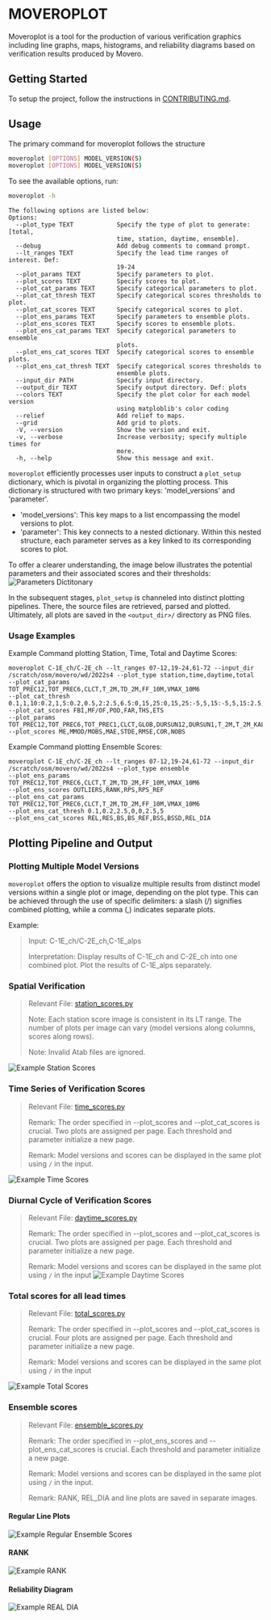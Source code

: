 # MOVEROPLOT
Moveroplot is a tool for the production of various verification graphics including line graphs, maps, histograms, and reliability diagrams 
based on verification results produced by Movero.
## Getting Started
To setup the project, follow the instructions in [CONTRIBUTING.md](CONTRIBUTING.md).


## Usage
The primary command for moveroplot follows the structure
```bash
moveroplot [OPTIONS] MODEL_VERSION(S)
moveroplot [OPTIONS] MODEL_VERSION(S)
```
To see the available options, run:
```bash
moveroplot -h
```
```
The following options are listed below:
Options:
  --plot_type TEXT            Specify the type of plot to generate: [total,
                              time, station, daytime, ensemble].
  --debug                     Add debug comments to command prompt.
  --lt_ranges TEXT            Specify the lead time ranges of interest. Def:
                              19-24
  --plot_params TEXT          Specify parameters to plot.
  --plot_scores TEXT          Specify scores to plot.
  --plot_cat_params TEXT      Specify categorical parameters to plot.
  --plot_cat_thresh TEXT      Specify categorical scores thresholds to plot.
  --plot_cat_scores TEXT      Specify categorical scores to plot.
  --plot_ens_params TEXT      Specify parameters to ensemble plots.
  --plot_ens_scores TEXT      Specify scores to ensemble plots.
  --plot_ens_cat_params TEXT  Specify categorical parameters to ensemble
                              plots.
  --plot_ens_cat_scores TEXT  Specify categorical scores to ensemble plots.
  --plot_ens_cat_thresh TEXT  Specify categorical scores thresholds to
                              ensemble plots.
  --input_dir PATH            Specify input directory.
  --output_dir TEXT           Specify output directory. Def: plots
  --colors TEXT               Specify the plot color for each model version
                              using matploblib's color coding
  --relief                    Add relief to maps.
  --grid                      Add grid to plots.
  -V, --version               Show the version and exit.
  -v, --verbose               Increase verbosity; specify multiple times for
                              more.
  -h, --help                  Show this message and exit.

```
`moveroplot` efficiently processes user inputs to construct a `plot_setup` dictionary, which is pivotal in organizing the plotting process.
This dictionary is structured with two primary keys: 'model_versions' and 'parameter'.
* 'model_versions': This key maps to a list encompassing the model versions to plot.
* 'parameter': This key connects to a nested dictionary. Within this nested structure, each parameter serves as a key linked to its corresponding scores to plot.

To offer a clearer understanding, the image below illustrates the potential parameters and their associated scores and their thresholds:
![**Parameters Dictitonary**](https://i.imgur.com/kdQrufu.png)

In the subsequent stages, `plot_setup` is channeled into distinct plotting pipelines. There, the source files are retrieved, parsed and plotted.
Ultimately, all plots are saved in the `<output_dir>/` directory as PNG files.

### Usage Examples
Example Command plotting Station, Time, Total and Daytime Scores:
```
moveroplot C-1E_ch/C-2E_ch --lt_ranges 07-12,19-24,61-72 --input_dir /scratch/osm/movero/wd/2022s4 --plot_type station,time,daytime,total
--plot_cat_params TOT_PREC12,TOT_PREC6,CLCT,T_2M,TD_2M,FF_10M,VMAX_10M6
--plot_cat_thresh 0.1,1,10:0.2,1,5:0.2,0.5,2:2.5,6.5:0,15,25:0,15,25:-5,5,15:-5,5,15:2.5,5,10:2.5,5,10:5,12.5,20:5,12.5,20
--plot_cat_scores FBI,MF/OF,POD,FAR,THS,ETS
--plot_params TOT_PREC12,TOT_PREC6,TOT_PREC1,CLCT,GLOB,DURSUN12,DURSUN1,T_2M,T_2M_KAL,TD_2M,TD_2M_KAL,RELHUM_2M,FF_10M,FF_10M_KAL,VMAX_10M6,VMAX_10M1,DD_10M,PS,PMSL
--plot_scores ME,MMOD/MOBS,MAE,STDE,RMSE,COR,NOBS
```
Example Command plotting Ensemble Scores:
```
moveroplot C-1E_ch/C-2E_ch --lt_ranges 07-12,19-24,61-72 --input_dir /scratch/osm/movero/wd/2022s4 --plot_type ensemble
--plot_ens_params TOT_PREC12,TOT_PREC6,CLCT,T_2M,TD_2M,FF_10M,VMAX_10M6
--plot_ens_scores OUTLIERS,RANK,RPS,RPS_REF
--plot_ens_cat_params TOT_PREC12,TOT_PREC6,CLCT,T_2M,TD_2M,FF_10M,VMAX_10M6
--plot_ens_cat_thresh 0.1,0.2,2.5,0,0,2.5,5
--plot_ens_cat_scores REL,RES,BS,BS_REF,BSS,BSSD,REL_DIA
```

## Plotting Pipeline and Output
### Plotting Multiple Model Versions
`moveroplot` offers the option to visualize multiple results from distinct model versions within a single plot or image, depending on the plot type.
This can be achieved through the use of specific delimiters: a slash (/) signifies combined plotting, while a comma (,) indicates separate plots.

Example:
> Input: C-1E_ch/C-2E_ch,C-1E_alps
> 
> Interpretation: Display results of C-1E_ch and C-2E_ch into one combined plot.
> Plot the results of C-1E_alps separately.

### Spatial Verification
> Relevant File: [station_scores.py](src/moveroplot/station_scores.py)
>
> Note: Each station score image is consistent in its LT range.
> The number of plots per image can vary (model versions along columns, scores along rows).
> 
> Note: Invalid Atab files are ignored.

![**Example Station Scores**](img/station_scores_example.png)

### Time Series of Verification Scores
> Relevant File: [time_scores.py](src/moveroplot/time_scores.py)
>
> Remark: The order specified in --plot_scores and --plot_cat_scores is crucial. Two plots are assigned per page. Each threshold and parameter initialize a new page.
>
> Remark: Model versions and scores can be displayed in the same plot using `/` in the input.
> 
![**Example Time Scores**](img/time_scores_example.png)

### Diurnal Cycle of Verification Scores
> Relevant File: [daytime_scores.py](src/moveroplot/daytime_scores.py)
>
> Remark: The order specified in --plot_scores and --plot_cat_scores is crucial. Two plots are assigned per page. Each threshold and parameter initialize a new page.
>
> Remark: Model versions and scores can be displayed in the same plot using `/` in the input
![**Example Daytime Scores**](img/daytime_scores_example.png)

### Total scores for all lead times
> Relevant File: [total_scores.py](src/moveroplot/total_scores.py)
>
> Remark: The order specified in --plot_scores and --plot_cat_scores is crucial. Four plots are assigned per page. Each threshold and parameter initialize a new page.
>
> Remark: Model versions and scores can be displayed in the same plot using `/` in the input
> 
![**Example Total Scores**](img/total_scores_example.png)

### Ensemble scores
> Relevant File: [ensemble_scores.py](src/moveroplot/ensemble_scores.py)
> 
> Remark: The order specified in --plot_ens_scores and --plot_ens_cat_scores is crucial. Each threshold and parameter initialize a new page.
>
> Remark: Model versions and scores can be displayed in the same plot using `/` in the input.
>
> Remark: RANK, REL_DIA and line plots are saved in separate images.

#### Regular Line Plots
![**Example Regular Ensemble Scores**](img/ensemble_scores_OUTLIERS_example.png)
#### RANK
![**Example RANK**](img/ensemble_scores_RANK_example.png)
#### Reliability Diagram
![**Example REAL DIA**](img/ensemble_scores_REL_DIA_example.png)
